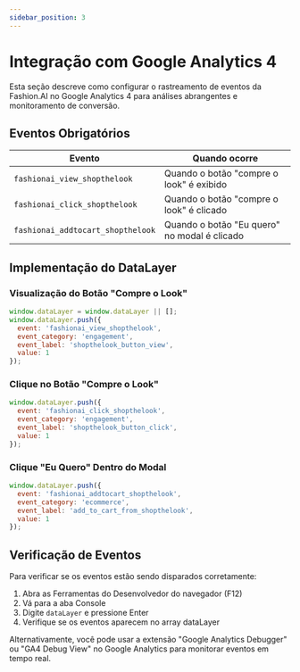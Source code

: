 ```yaml
---
sidebar_position: 3
---
```


# Integração com Google Analytics 4

Esta seção descreve como configurar o rastreamento de eventos da Fashion.AI no Google Analytics 4 para análises abrangentes e monitoramento de conversão.

## Eventos Obrigatórios

| Evento                            | Quando ocorre                                     |
|-----------------------------------|---------------------------------------------------|
| `fashionai_view_shopthelook`      | Quando o botão "compre o look" é exibido          |
| `fashionai_click_shopthelook`     | Quando o botão "compre o look" é clicado          |
| `fashionai_addtocart_shopthelook` | Quando o botão "Eu quero" no modal é clicado     |

## Implementação do DataLayer

### Visualização do Botão "Compre o Look"

```javascript
window.dataLayer = window.dataLayer || [];
window.dataLayer.push({
  event: 'fashionai_view_shopthelook',
  event_category: 'engagement',
  event_label: 'shopthelook_button_view',
  value: 1
});
```

### Clique no Botão "Compre o Look"

```javascript
window.dataLayer.push({
  event: 'fashionai_click_shopthelook',
  event_category: 'engagement',
  event_label: 'shopthelook_button_click',
  value: 1
});
```

### Clique "Eu Quero" Dentro do Modal

```javascript
window.dataLayer.push({
  event: 'fashionai_addtocart_shopthelook',
  event_category: 'ecommerce',
  event_label: 'add_to_cart_from_shopthelook',
  value: 1
});
```

## Verificação de Eventos

Para verificar se os eventos estão sendo disparados corretamente:

1. Abra as Ferramentas do Desenvolvedor do navegador (F12)
2. Vá para a aba Console
3. Digite `dataLayer` e pressione Enter
4. Verifique se os eventos aparecem no array dataLayer

Alternativamente, você pode usar a extensão "Google Analytics Debugger" ou "GA4 Debug View" no Google Analytics para monitorar eventos em tempo real.